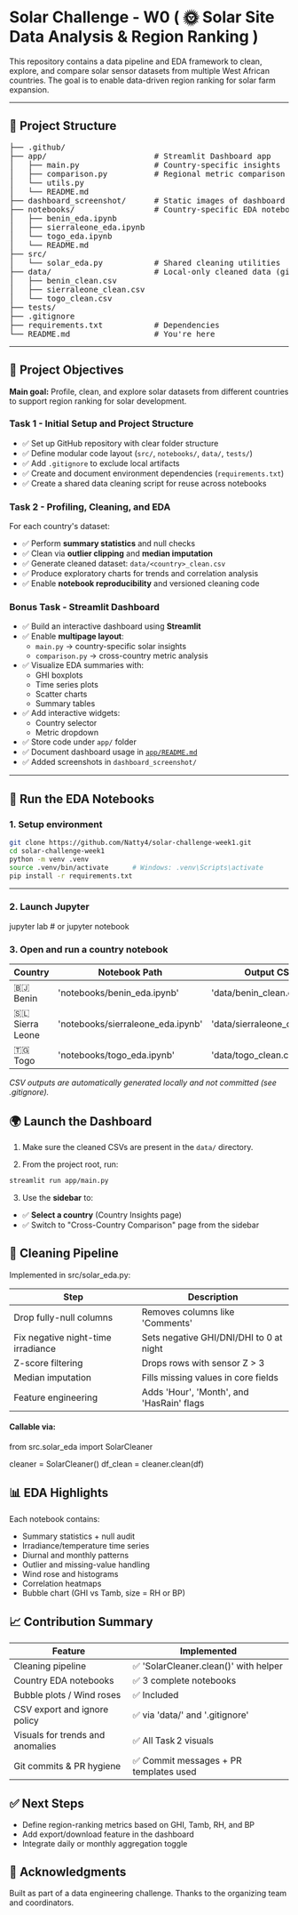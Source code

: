 # Solar Challenge - W0 ( 🌞 Solar Site Data Analysis & Region Ranking )

This repository contains a data pipeline and EDA framework to clean, explore, and compare solar sensor datasets from multiple West African countries. The goal is to enable data-driven region ranking for solar farm expansion.

---

## 🧭 Project Structure

<pre>
├── .github/
├── app/                       # Streamlit Dashboard app
│   ├── main.py                # Country-specific insights
│   ├── comparison.py          # Regional metric comparison
│   └── utils.py
│   └── README.md
├── dashboard_screenshot/      # Static images of dashboard pages
├── notebooks/                 # Country-specific EDA notebooks
│   ├── benin_eda.ipynb
│   ├── sierraleone_eda.ipynb
│   └── togo_eda.ipynb
│   └── README.md 
├── src/
│   └── solar_eda.py           # Shared cleaning utilities
├── data/                      # Local-only cleaned data (gitignored)
│   ├── benin_clean.csv
│   ├── sierraleone_clean.csv
│   └── togo_clean.csv
├── tests/
├── .gitignore
├── requirements.txt           # Dependencies
└── README.md                  # You're here
</pre>


---

## 📌 Project Objectives

**Main goal:** Profile, clean, and explore solar datasets from different countries to support region ranking for solar development.

### Task 1 - Initial Setup and Project Structure

- ✅ Set up GitHub repository with clear folder structure
- ✅ Define modular code layout (`src/`, `notebooks/`, `data/`, `tests/`)
- ✅ Add `.gitignore` to exclude local artifacts
- ✅ Create and document environment dependencies (`requirements.txt`)
- ✅ Create a shared data cleaning script for reuse across notebooks

### Task 2 - Profiling, Cleaning, and EDA

For each country's dataset:

- ✅ Perform **summary statistics** and null checks  
- ✅ Clean via **outlier clipping** and **median imputation**  
- ✅ Generate cleaned dataset: `data/<country>_clean.csv`  
- ✅ Produce exploratory charts for trends and correlation analysis  
- ✅ Enable **notebook reproducibility** and versioned cleaning code  

### Bonus Task - Streamlit Dashboard

- ✅ Build an interactive dashboard using **Streamlit**
- ✅ Enable **multipage layout**:
  - `main.py` → country-specific solar insights
  - `comparison.py` → cross-country metric analysis
- ✅ Visualize EDA summaries with:
  - GHI boxplots
  - Time series plots
  - Scatter charts
  - Summary tables
- ✅ Add interactive widgets:
  - Country selector
  - Metric dropdown
- ✅ Store code under `app/` folder
- ✅ Document dashboard usage in [`app/README.md`](app/README.md)
- ✅ Added screenshots in `dashboard_screenshot/`

---

## 🚀 Run the EDA Notebooks

### 1. Setup environment

```bash
git clone https://github.com/Natty4/solar-challenge-week1.git
cd solar-challenge-week1
python -m venv .venv
source .venv/bin/activate      # Windows: .venv\Scripts\activate
pip install -r requirements.txt

```
---

### 2. Launch Jupyter

jupyter lab      # or jupyter notebook

### 3. Open and run a country notebook

| Country           | Notebook Path                      | Output CSV                    |
| ----------------- | ---------------------------------- | ----------------------------- |
| 🇧🇯 Benin        | 'notebooks/benin_eda.ipynb'        | 'data/benin_clean.csv'        |
| 🇸🇱 Sierra Leone | 'notebooks/sierraleone_eda.ipynb' | 'data/sierraleone_clean.csv' |
| 🇹🇬 Togo         | 'notebooks/togo_eda.ipynb'         | 'data/togo_clean.csv'         |

*CSV outputs are automatically generated locally and not committed (see .gitignore).*

## 🌍 Launch the Dashboard

1. Make sure the cleaned CSVs are present in the `data/` directory.

2. From the project root, run:

```bash
streamlit run app/main.py
```

3. Use the **sidebar** to:

- ✅ **Select a country** (Country Insights page)
- ✅ Switch to "Cross-Country Comparison" page from the sidebar



## 🔧 Cleaning Pipeline

Implemented in src/solar_eda.py:

| Step                               | Description                               |
| ---------------------------------- | ----------------------------------------- |
| Drop fully-null columns            | Removes columns like 'Comments'           |
| Fix negative night-time irradiance | Sets negative GHI/DNI/DHI to 0 at night   |
| Z-score filtering                  | Drops rows with sensor Z > 3              |
| Median imputation                  | Fills missing values in core fields       |
| Feature engineering                | Adds 'Hour', 'Month', and 'HasRain' flags |

#### Callable via:
from src.solar_eda import SolarCleaner

cleaner = SolarCleaner()
df_clean = cleaner.clean(df)


## 📊 EDA Highlights

Each notebook contains:

- Summary statistics + null audit
- Irradiance/temperature time series
- Diurnal and monthly patterns
- Outlier and missing-value handling
- Wind rose and histograms
- Correlation heatmaps
- Bubble chart (GHI vs Tamb, size = RH or BP)


## 📈 Contribution Summary

| Feature                          | Implemented                                |
| -------------------------------- | -----------------------------------------  |
| Cleaning pipeline                | ✅ 'SolarCleaner.clean()' with helper      |
| Country EDA notebooks            | ✅ 3 complete notebooks                    |
| Bubble plots / Wind roses        | ✅ Included                                |
| CSV export and ignore policy     | ✅ via 'data/' and '.gitignore'            |
| Visuals for trends and anomalies | ✅ All Task 2 visuals                      |
| Git commits & PR hygiene         | ✅ Commit messages + PR templates used     |




## ✅ Next Steps

- Define region-ranking metrics based on GHI, Tamb, RH, and BP
- Add export/download feature in the dashboard
- Integrate daily or monthly aggregation toggle



## 🙌 Acknowledgments

Built as part of a data engineering challenge.
Thanks to the organizing team and coordinators.
